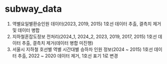 # subway_data
1. 역별요일별환승인원 데이터(2023, 2019, 2015) 1호선 데이터 추출, 결측치 제거 및 데이터 병합
2. 지하철혼잡도정보 전처리(2024_1, 2024_2, 2023, 2019, 2017, 2015) 1호선 데이터 추출, 결측치 제거(데이터 병합 미진행)
3. 서울시 지하철 호선별 역별 시간대별 승하차 인원 정보(2024 ~ 2015) 1호선 데이터 추출, 2022 ~ 2020 데이터 제거, 1호선 표기 1로 변경
